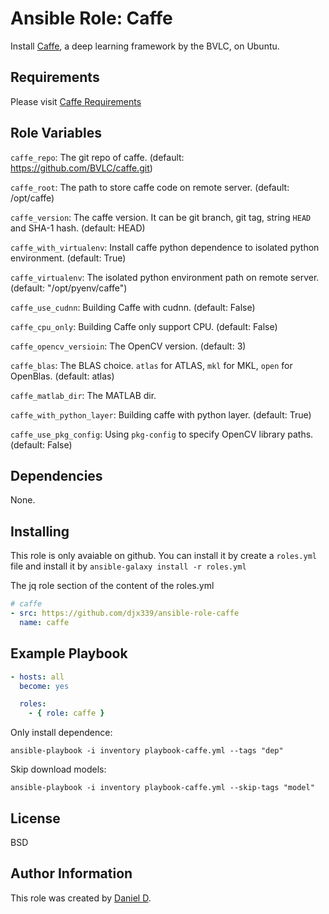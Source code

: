 Ansible Role: Caffe
=========

Install [Caffe](http://caffe.berkeleyvision.org/), a deep learning framework by the BVLC, on Ubuntu.

Requirements
------------

Please visit [Caffe Requirements](http://caffe.berkeleyvision.org/installation.html#prerequisites)

Role Variables
--------------

`caffe_repo`: The git repo of caffe. (default: https://github.com/BVLC/caffe.git)

`caffe_root`: The path to store caffe code on remote server. (default: /opt/caffe)

`caffe_version`: The caffe version. It can be git branch, git tag, string `HEAD` and SHA-1 hash. (default: HEAD)

`caffe_with_virtualenv`: Install caffe python dependence to isolated python environment. (default: True)

`caffe_virtualenv`: The isolated python environment path on remote server. (default: "/opt/pyenv/caffe")

`caffe_use_cudnn`: Building Caffe with cudnn. (default: False)

`caffe_cpu_only`: Building Caffe only support CPU. (default: False)

`caffe_opencv_versioin`: The OpenCV version. (default: 3)

`caffe_blas`: The BLAS choice. `atlas` for ATLAS, `mkl` for MKL, `open` for OpenBlas. (default: atlas)

`caffe_matlab_dir`: The MATLAB dir.

`caffe_with_python_layer`: Building caffe with python layer. (default: True)

`caffe_use_pkg_config`: Using `pkg-config` to specify OpenCV library paths. (default: False)

Dependencies
------------

None.

Installing
----------

This role is only avaiable on github. You can install it by create a `roles.yml` file and install it by `ansible-galaxy install -r roles.yml`

The jq role section of the content of the roles.yml

```yaml
# caffe
- src: https://github.com/djx339/ansible-role-caffe
  name: caffe
```

Example Playbook
----------------

```yaml
- hosts: all
  become: yes

  roles:
    - { role: caffe }
```

Only install dependence:

    ansible-playbook -i inventory playbook-caffe.yml --tags "dep"

Skip download models:

    ansible-playbook -i inventory playbook-caffe.yml --skip-tags "model"

License
-------

BSD

Author Information
------------------

This role was created by [Daniel D](https://github.com/djx339).
